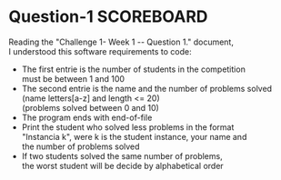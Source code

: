 # Question-1  SCOREBOARD  

Reading the "Challenge 1- Week 1 -- Question 1." document,  
I understood this software requirements to code:  

- The first entrie is the number of students in the competition  
must be between 1 and 100 
- The second entrie is the name and the number of problems solved  
(name letters[a-z] and length <= 20)  
(problems solved between 0 and 10)
- The program ends with end-of-file
- Print the student who solved less problems in the format  
"Instancia k", were k is the student instance, your name and  
the number of problems solved 
- If two students solved the same number of problems,  
the worst student will be decide by alphabetical order